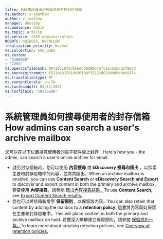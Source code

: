 ```yaml
---
title: 系統管理員如何搜尋使用者的封存信箱
ms.author: v-jmathew
author: v-jmathew
manager: dansimp
ms.audience: Admin
ms.topic: article
ms.service: o365-administration
ROBOTS: NOINDEX, NOFOLLOW
localization_priority: Normal
ms.collection: Adm_O365
ms.custom:
- "3100008"
- "7255"
ms.openlocfilehash: 00710319f8d8b6ecd9d99d76751ecb256b2f867d
ms.sourcegitcommit: 6312ee31561db36104f32282d019d069ede69174
ms.translationtype: MT
ms.contentlocale: zh-TW
ms.lasthandoff: 03/11/2021
ms.locfileid: "50736146"
---
```

# <a name="how-admins-can-search-a-users-archive-mailbox"></a><span data-ttu-id="a39b8-102">系統管理員如何搜尋使用者的封存信箱</span><span class="sxs-lookup"><span data-stu-id="a39b8-102">How admins can search a user's archive mailbox</span></span>

<span data-ttu-id="a39b8-103">您可以在以下位置搜尋使用者的電子郵件線上封存：</span><span class="sxs-lookup"><span data-stu-id="a39b8-103">Here's how you - the admin, can search a user's online archive for email:</span></span>

* <span data-ttu-id="a39b8-104">啟用封存信箱時，您可以使用 **內容搜尋** 或 **EDiscovery 搜尋和匯出** ，以探索主要和封存信箱中的內容，並將其匯出。</span><span class="sxs-lookup"><span data-stu-id="a39b8-104">When an archive mailbox is enabled, you can use **Content Search** or **eDiscovery Search and Export** to discover and export content in both the primary and archive mailbox.</span></span> <span data-ttu-id="a39b8-105">若要使用 **內容搜尋**，請參閱 [匯出內容搜尋結果。](https://docs.microsoft.com/office365/securitycompliance/export-search-results)</span><span class="sxs-lookup"><span data-stu-id="a39b8-105">To use **Content Search**, see [Export Content Search results.](https://docs.microsoft.com/office365/securitycompliance/export-search-results)</span></span>
* <span data-ttu-id="a39b8-106">您也可以將信箱新增至 **保留原則**，以保留該內容。</span><span class="sxs-lookup"><span data-stu-id="a39b8-106">You can also retain that content by adding the mailbox to a **retention policy**.</span></span> <span data-ttu-id="a39b8-107">這會將內容同時保留在主要和封存信箱中。</span><span class="sxs-lookup"><span data-stu-id="a39b8-107">This will place content in both the primary and archive mailbox on hold.</span></span> <span data-ttu-id="a39b8-108">若要深入瞭解建立保留原則，請參閱 [保留原則一覽。](https://docs.microsoft.com/office365/securitycompliance/retention-policies)</span><span class="sxs-lookup"><span data-stu-id="a39b8-108">To learn more about creating retention policies, see [Overview of retention policies.](https://docs.microsoft.com/office365/securitycompliance/retention-policies)</span></span>
